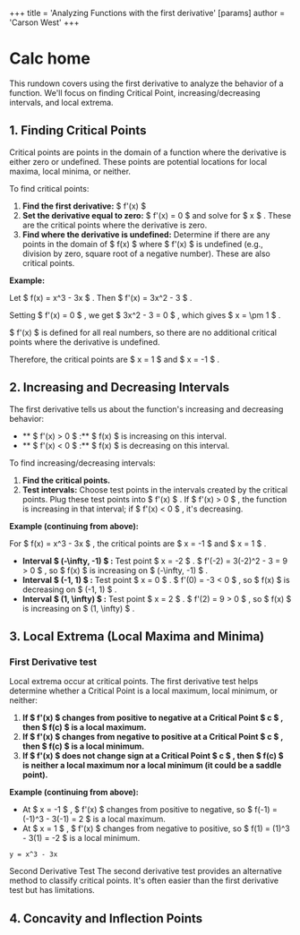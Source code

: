 +++
 title = 'Analyzing Functions with the first derivative'
[params]
	author = 'Carson West'
+++
# Calc home

This rundown covers using the first derivative to analyze the behavior of a function.  We'll focus on finding Critical Point, increasing/decreasing intervals, and local extrema.

## 1. Finding Critical Points

Critical points are points in the domain of a function where the derivative is either zero or undefined.  These points are potential locations for local maxima, local minima, or neither.

To find critical points:

1. **Find the first derivative:**  $ f'(x) $ 
2. **Set the derivative equal to zero:**  $ f'(x) = 0 $  and solve for  $ x $ .  These are the critical points where the derivative is zero.
3. **Find where the derivative is undefined:** Determine if there are any points in the domain of  $ f(x) $  where  $ f'(x) $  is undefined (e.g., division by zero, square root of a negative number). These are also critical points.

**Example:**

Let  $ f(x) = x^3 - 3x $ . Then  $ f'(x) = 3x^2 - 3 $ .

Setting  $ f'(x) = 0 $ , we get  $ 3x^2 - 3 = 0 $ , which gives  $ x = \pm 1 $ .

 $ f'(x) $  is defined for all real numbers, so there are no additional critical points where the derivative is undefined.

Therefore, the critical points are  $ x = 1 $  and  $ x = -1 $ .


## 2. Increasing and Decreasing Intervals

The first derivative tells us about the function's increasing and decreasing behavior:

* ** $ f'(x) > 0 $ :**   $ f(x) $  is increasing on this interval.
* ** $ f'(x) < 0 $ :**  $ f(x) $  is decreasing on this interval.

To find increasing/decreasing intervals:

1. **Find the critical points.**
2. **Test intervals:** Choose test points in the intervals created by the critical points.  Plug these test points into  $ f'(x) $ . If  $ f'(x) > 0 $ , the function is increasing in that interval; if  $ f'(x) < 0 $ , it's decreasing.


**Example (continuing from above):**

For  $ f(x) = x^3 - 3x $ , the critical points are  $ x = -1 $  and  $ x = 1 $ .

* **Interval  $ (-\infty, -1) $ :** Test point  $ x = -2 $ .  $ f'(-2) = 3(-2)^2 - 3 = 9 > 0 $ , so  $ f(x) $  is increasing on  $ (-\infty, -1) $ .
* **Interval  $ (-1, 1) $ :** Test point  $ x = 0 $ .  $ f'(0) = -3 < 0 $ , so  $ f(x) $  is decreasing on  $ (-1, 1) $ .
* **Interval  $ (1, \infty) $ :** Test point  $ x = 2 $ .  $ f'(2) = 9 > 0 $ , so  $ f(x) $  is increasing on  $ (1, \infty) $ .


## 3. Local Extrema (Local Maxima and Minima)

### First Derivative test
Local extrema occur at critical points.  The first derivative test helps determine whether a Critical Point is a local maximum, local minimum, or neither:

1. **If  $ f'(x) $  changes from positive to negative at a Critical Point  $ c $ , then  $ f(c) $  is a local maximum.**
2. **If  $ f'(x) $  changes from negative to positive at a Critical Point  $ c $ , then  $ f(c) $  is a local minimum.**
3. **If  $ f'(x) $  does not change sign at a Critical Point  $ c $ , then  $ f(c) $  is neither a local maximum nor a local minimum (it could be a saddle point).**


**Example (continuing from above):**

* At  $ x = -1 $ ,  $ f'(x) $  changes from positive to negative, so  $ f(-1) = (-1)^3 - 3(-1) = 2 $  is a local maximum.
* At  $ x = 1 $ ,  $ f'(x) $  changes from negative to positive, so  $ f(1) = (1)^3 - 3(1) = -2 $  is a local minimum.


```desmos-graph
y = x^3 - 3x
```

Second Derivative Test  The second derivative test provides an alternative method to classify critical points.  It's often easier than the first derivative test but has limitations.

## 4. Concavity and Inflection Points

